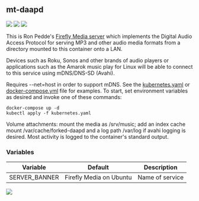 ## mt-daapd
[![](https://images.microbadger.com/badges/version/instantlinux/mt-daapd.svg)](https://microbadger.com/images/instantlinux/mt-daapd "Version badge") [![](https://images.microbadger.com/badges/image/instantlinux/mt-daapd.svg)](https://microbadger.com/images/instantlinux/mt-daapd "Image badge") [![](https://images.microbadger.com/badges/commit/instantlinux/mt-daapd.svg)](https://microbadger.com/images/instantlinux/mt-daapd "Commit badge")

This is Ron Pedde's [Firefly Media server](https://en.wikipedia.org/wiki/Firefly_Media_Server) which implements the Digital Audio Access Protocol for serving MP3 and other audio media formats from a directory mounted to this container onto a LAN.

Devices such as Roku, Sonos and other brands of audio players or applications such as the Amarok music play for Linux will be able to connect to this service using mDNS/DNS-SD (Avahi).

Requires --net=host in order to support mDNS. See the [kubernetes.yaml](https://github.com/instantlinux/docker-tools/blob/master/images/mt-daapd/kubernetes.yaml) or [docker-compose.yml](docker-compose.yml) file for examples. To start, set environment variables as desired and invoke one of these commands:

```
docker-compose up -d
kubectl apply -f kubernetes.yaml
```

Volume attachments: mount the media as /srv/music; add an index cache mount /var/cache/forked-daapd and a log path /var/log if avahi logging is desired. Most activity is logged to the container's standard output.

### Variables

| Variable | Default | Description |
| -------- | ------- | ----------- |
| SERVER_BANNER | Firefly Media on Ubuntu | Name of service |

[![](https://images.microbadger.com/badges/license/instantlinux/mt-daapd.svg)](https://microbadger.com/images/instantlinux/mt-daapd "License badge")
